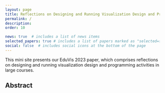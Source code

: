 ```yaml
---
layout: page
title: Reflections on Designing and Running Visualization Design and Programming Activities in Courses with Many Students
permalink: /
description: 
order: 10

news: true  # includes a list of news items
selected_papers: true # includes a list of papers marked as "selected={true}"
social: false  # includes social icons at the bottom of the page
---
```


This mini site presents our EduVis 2023 paper, which comprises reflections on designing and running visualization design and programming activities in large courses.

## Abstract

